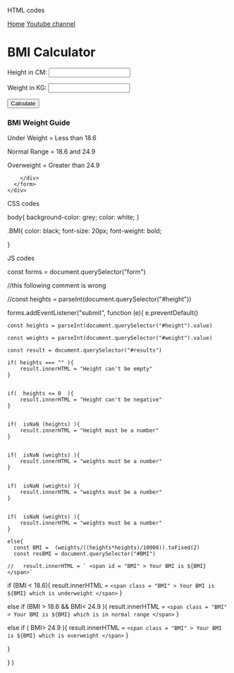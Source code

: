 HTML codes

<!DOCTYPE html>
<html lang="en">
  <head>
    <meta charset="UTF-8" />
    <meta name="viewport" content="width=device-width, initial-scale=1.0" />
    <meta http-equiv="X-UA-Compatible" content="ie=edge" />
    <link rel="stylesheet" href="style.css" />
    <link rel="stylesheet" href="../styles.css" />
    <title>BMI Calculator</title>
  </head>
  <body>
    <nav>
      <a href="/" aria-current="page">Home</a>
      <a target="_blank" href="https://www.youtube.com/@chaiaurcode"
        >Youtube channel</a
      >
    </nav>
    <div class="container">
      <h1>BMI Calculator</h1>
      <form>
        <p><label>Height in CM: </label><input type="text" id="height" /></p>
        <p><label>Weight in KG: </label><input type="text" id="weight" /></p>
        <button>Calculate</button>
        <div id="results"></div>
        <div id="weight-guide">
          <h3>BMI Weight Guide</h3>
          <p>Under Weight = Less than 18.6</p>
          <p>Normal Range = 18.6 and 24.9</p>
          <p>Overweight = Greater than 24.9</p>
          
        </div>
      </form>
    </div>
  </body>
  <script src="chaiaurcode.js"></script>
</html>


CSS codes

body{
    background-color: grey;
    color: white;
}

.BMI{
    color: black;
    font-size: 20px;
    font-weight: bold;
    
}

JS codes

const forms = document.querySelector("form")

//this following comment is wrong

//const heights = parseInt(document.querySelector("#height"))

forms.addEventListener("submit", function (e){
    e.preventDefault()

    const heights = parseInt(document.querySelector("#height").value)

    const weights = parseInt(document.querySelector("#weight").value)

    const result = document.querySelector("#results")

    if( heights === "" ){
        result.innerHTML = "Height can't be empty"
    }


    if(  heights <= 0  ){
        result.innerHTML = "Height can't be negative"
    }


    if(  isNaN (heights) ){
        result.innerHTML = "Height must be a number"
    }


    if(  isNaN (weights) ){
        result.innerHTML = "weights must be a number"
    }


    if(  isNaN (weights) ){
        result.innerHTML = "weights must be a number"
    }


    if(  isNaN (weights) ){
        result.innerHTML = "weights must be a number"
    }

    else{
      const BMI =  (weights/((heights*heights)/10000)).toFixed(2)
      const resBMI = document.querySelector("#BMI")

    //   result.innerHTML = ` <span id = "BMI" > Your BMI is ${BMI} </span>`
if (BMI < 18.6){
    result.innerHTML = ` <span class = "BMI" > Your BMI is ${BMI} which is underweight </span> `
}    

else if (BMI > 18.6 && BMI< 24.9 ){
    result.innerHTML = ` <span class = "BMI" > Your BMI is ${BMI} which is in normal range </span> `
} 

else if ( BMI> 24.9 ){
    result.innerHTML = ` <span class = "BMI" > Your BMI is ${BMI} which is overweight </span> `
} 

}

  

} )
